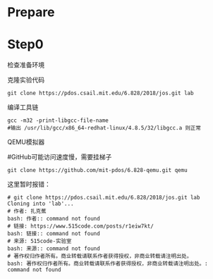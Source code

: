 # Prepare

# Step0
检查准备环境

克隆实验代码

```git clone https://pdos.csail.mit.edu/6.828/2018/jos.git lab```

编译工具链

```
gcc -m32 -print-libgcc-file-name
#输出 /usr/lib/gcc/x86_64-redhat-linux/4.8.5/32/libgcc.a 则正常
```

QEMU模拟器

#GitHub可能访问速度慢，需要挂梯子

```git clone https://github.com/mit-pdos/6.828-qemu.git qemu```

这里暂时报错：

```
# git clone https://pdos.csail.mit.edu/6.828/2018/jos.git lab
Cloning into 'lab'...
# 作者: 扎克蕉
bash: 作者:: command not found
# 链接: https://www.515code.com/posts/r1eiw7kt/
bash: 链接:: command not found
# 来源: 515code-实验室
bash: 来源:: command not found
# 著作权归作者所有。商业转载请联系作者获得授权，非商业转载请注明出处。
bash: 著作权归作者所有。商业转载请联系作者获得授权，非商业转载请注明出处。: command not found
```
